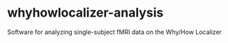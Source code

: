 # whyhowlocalizer-analysis
Software for analyzing single-subject fMRI data on the Why/How Localizer

